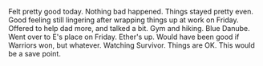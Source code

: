 Felt pretty good today. Nothing bad happened. Things stayed pretty even. Good feeling still lingering after wrapping things up at work on Friday. Offered to help dad more, and talked a bit. Gym and hiking. Blue Danube. Went over to E's place on Friday. Ether's up. Would have been good if Warriors won, but whatever. Watching Survivor. Things are OK. This would be a save point.
